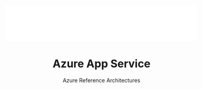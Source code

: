 <header>
    <div>
        <a href="http://aka.ms/mspnp" title="patterns & practices"><img src="../_includes/media/pnp-logo-night.svg" alt="patterns &amp; practices"></a>
        <h1>Azure App Service</h1>
        <span>Azure Reference Architectures</span>
    </div>
</header>